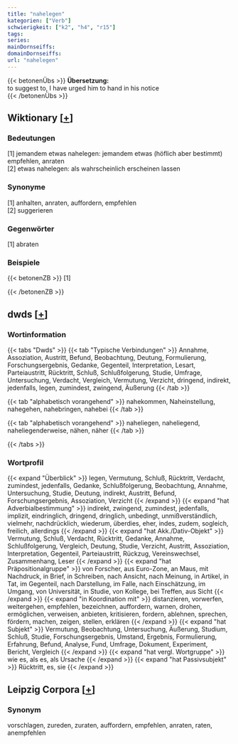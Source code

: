 ```yaml
---
title: "nahelegen"
kategorien: ["Verb"]
schwierigkeit: ["k2", "h4", "r15"]
tags:
series:
mainDornseiffs:
domainDornseiffs:
url: "nahelegen"
---
```


{{< betonenÜbs >}}
**Übersetzung:**  
to suggest to, I have urged him to hand in his notice  
{{< /betonenÜbs >}}

## Wiktionary [[+](https://de.wiktionary.org/wiki/nahelegen)]

### Bedeutungen
[1] jemandem etwas nahelegen: jemandem etwas (höflich aber bestimmt) empfehlen, anraten  
[2] etwas nahelegen: als wahrscheinlich erscheinen lassen  

### Synonyme
[1] anhalten, anraten, auffordern, empfehlen  
[2] suggerieren  

### Gegenwörter
[1] abraten  

### Beispiele
{{< betonenZB >}}
[1]  

{{< /betonenZB >}}


## dwds [[+](https://www.dwds.de/wb/nahelegen)]

### Wortinformation
{{< tabs "Dwds" >}}
{{< tab "Typische Verbindungen" >}}
Annahme, Assoziation, Austritt, Befund, Beobachtung, Deutung, Formulierung, Forschungsergebnis, Gedanke, Gegenteil, Interpretation, Lesart, Parteiaustritt, Rücktritt, Schluß, Schlußfolgerung, Studie, Umfrage, Untersuchung, Verdacht, Vergleich, Vermutung, Verzicht, dringend, indirekt, jedenfalls, legen, zumindest, zwingend, Äußerung
{{< /tab >}}

{{< tab "alphabetisch vorangehend" >}}
nahekommen, Naheinstellung, nahegehen, nahebringen, nahebei
{{< /tab >}}

{{< tab "alphabetisch vorangehend" >}}
naheliegen, naheliegend, naheliegenderweise, nähen, näher
{{< /tab >}}

{{< /tabs >}}

### Wortprofil
{{< expand "Überblick" >}} legen, Vermutung, Schluß, Rücktritt, Verdacht, zumindest, jedenfalls, Gedanke, Schlußfolgerung, Beobachtung, Annahme, Untersuchung, Studie, Deutung, indirekt, Austritt, Befund, Forschungsergebnis, Assoziation, Verzicht {{< /expand >}}
{{< expand "hat Adverbialbestimmung" >}} indirekt, zwingend, zumindest, jedenfalls, implizit, eindringlich, dringend, dringlich, unbedingt, unmißverständlich, vielmehr, nachdrücklich, wiederum, überdies, eher, indes, zudem, sogleich, freilich, allerdings {{< /expand >}}
{{< expand "hat Akk./Dativ-Objekt" >}} Vermutung, Schluß, Verdacht, Rücktritt, Gedanke, Annahme, Schlußfolgerung, Vergleich, Deutung, Studie, Verzicht, Austritt, Assoziation, Interpretation, Gegenteil, Parteiaustritt, Rückzug, Vereinswechsel, Zusammenhang, Leser {{< /expand >}}
{{< expand "hat Präpositionalgruppe" >}} von Forscher, aus Euro-Zone, an Maus, mit Nachdruck, in Brief, in Schreiben, nach Ansicht, nach Meinung, in Artikel, in Tat, im Gegenteil, nach Darstellung, im Falle, nach Einschätzung, im Umgang, von Universität, in Studie, von Kollege, bei Treffen, aus Sicht {{< /expand >}}
{{< expand "in Koordination mit" >}} distanzieren, vorwerfen, weitergehen, empfehlen, bezeichnen, auffordern, warnen, drohen, ermöglichen, verweisen, anbieten, kritisieren, fordern, ablehnen, sprechen, fördern, machen, zeigen, stellen, erklären {{< /expand >}}
{{< expand "hat Subjekt" >}} Vermutung, Beobachtung, Untersuchung, Äußerung, Studium, Schluß, Studie, Forschungsergebnis, Umstand, Ergebnis, Formulierung, Erfahrung, Befund, Analyse, Fund, Umfrage, Dokument, Experiment, Bericht, Vergleich {{< /expand >}}
{{< expand "hat vergl. Wortgruppe" >}} wie es, als es, als Ursache {{< /expand >}}
{{< expand "hat Passivsubjekt" >}} Rücktritt, es, sie {{< /expand >}}

## Leipzig Corpora [[+](https://corpora.uni-leipzig.de/en/res?word=nahelegen&corpusId=deu_newscrawl-public_2018)]


### Synonym
vorschlagen, zureden, zuraten, auffordern, empfehlen, anraten, raten, anempfehlen

